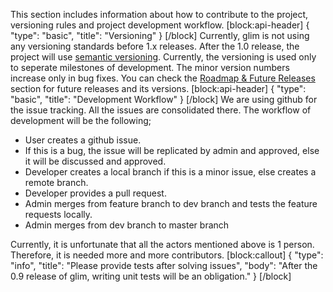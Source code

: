 This section includes information about how to contribute to the project, versioning rules and project development workflow.
[block:api-header]
{
  "type": "basic",
  "title": "Versioning"
}
[/block]
Currently, glim is not using any versioning standards before 1.x releases. After the 1.0 release, the project will use [semantic versioning](http://semver.org/). Currently, the versioning is used only  to seperate milestones of development. The minor version numbers increase only in bug fixes. You can check the [Roadmap & Future Releases](doc:roadmap) section for future releases and its versions.
[block:api-header]
{
  "type": "basic",
  "title": "Development Workflow"
}
[/block]
We are using github for the issue tracking. All the issues are consolidated there. The workflow of development will be the following;

- User creates a github issue.
- If this is a bug, the issue will be replicated by admin and approved, else it will be discussed and approved.
- Developer creates a local branch if this is a minor issue, else creates a remote branch.
- Developer provides a pull request.
- Admin merges from feature branch to dev branch and tests the feature requests locally.
- Admin merges from dev branch to master branch

Currently, it is unfortunate that all the actors mentioned above is 1 person. Therefore, it is needed more and more contributors.
[block:callout]
{
  "type": "info",
  "title": "Please provide tests after solving issues",
  "body": "After the 0.9 release of glim, writing unit tests will be an obligation."
}
[/block]
